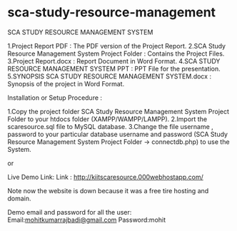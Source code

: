 # sca-study-resource-management
SCA STUDY RESOURCE MANAGEMENT SYSTEM

1.Project Report PDF : The PDF version of the Project Report.
2.SCA Study Resource Management System Project Folder : Contains the Project Files.
3.Project Report.docx : Report Document in Word Format.
4.SCA STUDY RESOURCE MANAGEMENT SYSTEM PPT : PPT File for the presentation.
5.SYNOPSIS SCA STUDY RESOURCE MANAGEMENT SYSTEM.docx : Synopsis of the project in Word Format.

Installation or Setup Procedure : 

1.Copy the project folder SCA Study Resource Management System Project Folder to your htdocs folder (XAMPP/WAMPP/LAMPP).
2.Import the scaresource.sql file to MySQL database.
3.Change the file username , password to your particular database username and password (SCA Study Resource Management System Project Folder -> connectdb.php) to use the System.

or 

Live Demo Link:
Link : http://kiitscaresource.000webhostapp.com/

Note now the website is down because it was a free tire hosting and domain.

Demo email and password for all the user:
Email:mohitkumarrajbadi@gmail.com
Password:mohit 

